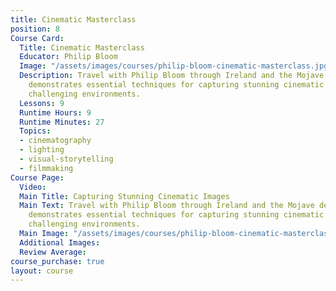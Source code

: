 ```yaml
---
title: Cinematic Masterclass
position: 8
Course Card:
  Title: Cinematic Masterclass
  Educator: Philip Bloom
  Image: "/assets/images/courses/philip-bloom-cinematic-masterclass.jpg"
  Description: Travel with Philip Bloom through Ireland and the Mojave desert as he
    demonstrates essential techniques for capturing stunning cinematic images in various
    challenging environments.
  Lessons: 9
  Runtime Hours: 9
  Runtime Minutes: 27
  Topics:
  - cinematography
  - lighting
  - visual-storytelling
  - filmmaking
Course Page:
  Video: 
  Main Title: Capturing Stunning Cinematic Images
  Main Text: Travel with Philip Bloom through Ireland and the Mojave desert as he
    demonstrates essential techniques for capturing stunning cinematic images in various
    challenging environments.
  Main Image: "/assets/images/courses/philip-bloom-cinematic-masterclass/cinematic-masterclass-main.jpg"
  Additional Images: 
  Review Average: 
course_purchase: true
layout: course
---
```


